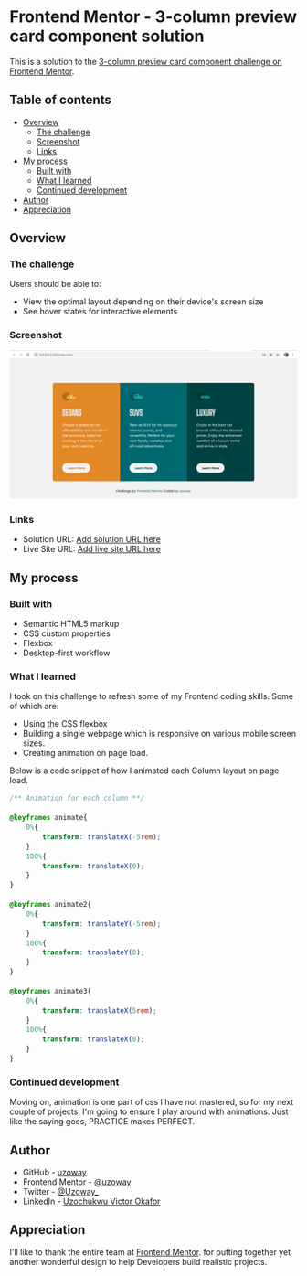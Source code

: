 # Frontend Mentor - 3-column preview card component solution

This is a solution to the [3-column preview card component challenge on Frontend Mentor](https://www.frontendmentor.io/challenges/3column-preview-card-component-pH92eAR2-).

## Table of contents

- [Overview](#overview)
  - [The challenge](#the-challenge)
  - [Screenshot](#screenshot)
  - [Links](#links)
- [My process](#my-process)
  - [Built with](#built-with)
  - [What I learned](#what-i-learned)
  - [Continued development](#continued-development)
- [Author](#author)
- [Appreciation](#appreciation)

## Overview

### The challenge

Users should be able to:

- View the optimal layout depending on their device's screen size
- See hover states for interactive elements

### Screenshot

![Screenshot of Solution](./Screenshot.jpg)

### Links

- Solution URL: [Add solution URL here](https://www.frontendmentor.io/solutions/3-column-preview-card-component-using-html-and-css-sHEJpJh36)
- Live Site URL: [Add live site URL here](https://3-column-preview-card-component-ten.vercel.app/)

## My process

### Built with

- Semantic HTML5 markup
- CSS custom properties
- Flexbox
- Desktop-first workflow

### What I learned

I took on this challenge to refresh some of my Frontend coding skills. Some of which are:

- Using the CSS flexbox
- Building a single webpage which is responsive on various mobile screen sizes.
- Creating animation on page load.

Below is a code snippet of how I animated each Column layout on page load.

```css
/** Animation for each column **/

@keyframes animate{
    0%{
        transform: translateX(-5rem);
    }
    100%{
        transform: translateX(0);
    }
}

@keyframes animate2{
    0%{
        transform: translateY(-5rem);
    }
    100%{
        transform: translateY(0);
    }
}

@keyframes animate3{
    0%{
        transform: translateX(5rem);
    }
    100%{
        transform: translateX(0);
    }
}
```

### Continued development

Moving on, animation is one part of css I have not mastered, so for my next couple of projects, I'm going to ensure I play around with animations. Just like the saying goes, PRACTICE makes PERFECT.

## Author

- GitHub - [uzoway](https://github.com/uzoway)
- Frontend Mentor - [@uzoway](https://www.frontendmentor.io/profile/uzoway)
- Twitter - [@Uzoway_](https://twitter.com/Uzoway_)
- LinkedIn - [Uzochukwu Victor Okafor](https://www.linkedin.com/in/uzochukwu-victor-okafor-0702a2188/)

## Appreciation

I'll like to thank the entire team at [Frontend Mentor](https://www.frontendmentor.io). for putting together yet another wonderful design to help Developers build realistic projects.